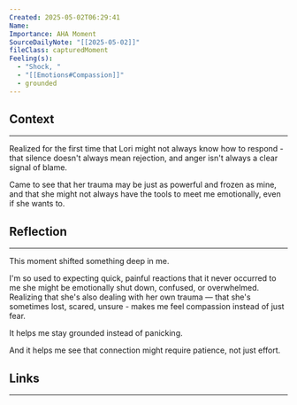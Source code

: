 ```yaml
---
Created: 2025-05-02T06:29:41
Name: 
Importance: AHA Moment
SourceDailyNote: "[[2025-05-02]]"
fileClass: capturedMoment
Feeling(s):
  - "Shock, "
  - "[[Emotions#Compassion]]"
  - grounded
---
```

## Context
---
Realized for the first time that Lori might not always know how to respond - that silence doesn't always mean rejection, and anger isn't always a clear signal of blame.

Came to see that her trauma may be just as powerful and frozen as mine, and that she might not always have the tools to meet me emotionally, even if she wants to.
## Reflection 
---
This moment shifted something deep in me.

I'm so used to expecting quick, painful reactions that it never occurred to me she might be emotionally shut down, confused, or overwhelmed. Realizing that she's also dealing with her own trauma — that she's sometimes lost, scared, unsure - makes me feel compassion instead of just fear.

It helps me stay grounded instead of panicking.

And it helps me see that connection might require patience, not just effort.
## Links
---

